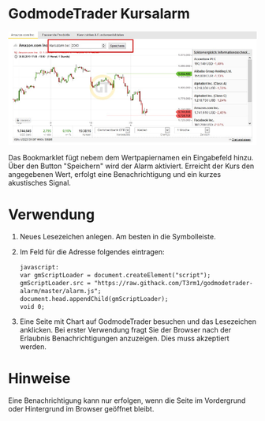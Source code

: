 GodmodeTrader Kursalarm
=======================

![Bild](alarm.jpg)

Das Bookmarklet fügt nebem dem Wertpapiernamen ein Eingabefeld hinzu. Über den Button "Speichern" wird der Alarm aktiviert. Erreicht der Kurs den angegebenen Wert, erfolgt eine Benachrichtigung und ein kurzes akustisches Signal.

# Verwendung
1. Neues Lesezeichen anlegen. Am besten in die Symbolleiste.
2. Im Feld für die Adresse folgendes eintragen:

       javascript:
       var gmScriptLoader = document.createElement("script");
       gmScriptLoader.src = "https://raw.githack.com/T3rm1/godmodetrader-alarm/master/alarm.js";
       document.head.appendChild(gmScriptLoader);
	   void 0;

3. Eine Seite mit Chart auf GodmodeTrader besuchen und das Lesezeichen anklicken. Bei erster Verwendung fragt Sie der Browser nach der Erlaubnis Benachrichtigungen anzuzeigen. Dies muss akzeptiert werden.

# Hinweise
Eine Benachrichtigung kann nur erfolgen, wenn die Seite im Vordergrund oder Hintergrund im Browser geöffnet bleibt.